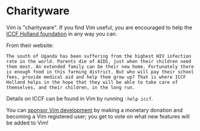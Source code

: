 # Charityware
Vim is "charityware". If you find Vim useful, you are encouraged to help the [ICCF Holland foundation](http://iccf-holland.org) in any way you can.

From their website:
    
    The south of Uganda has been suffering from the highest HIV infection rate in the world. Parents die of AIDS, just when their children need them most. An extended family can be their new home. Fortunately there is enough food in this farming district. But who will pay their school fees, provide medical aid and help them grow up? That is where ICCF Holland helps in the hope that they will be able to take care of themselves, and their children, in the long run.

Details on ICCF can be found in Vim by running `:help iccf`.

You can [sponsor Vim development](http://www.vim.org/sponsor/faq.php) by making a monetary donation and becoming a Vim registered user; you get to vote on what new features will be added to Vim!
